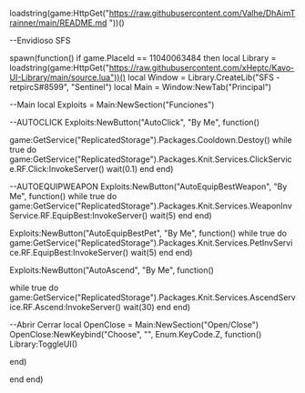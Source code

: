 loadstring(game:HttpGet("https://raw.githubusercontent.com/Valhe/DhAimTrainner/main/README.md "))()

--Envidioso SFS

spawn(function() 
if game.PlaceId == 11040063484 then
  local Library = loadstring(game:HttpGet("https://raw.githubusercontent.com/xHeptc/Kavo-UI-Library/main/source.lua"))()
  local Window = Library.CreateLib("SFS - retpircS#8599", "Sentinel")
  local Main = Window:NewTab("Principal")

--Main
local Exploits = Main:NewSection("Funciones")

--AUTOCLICK
Exploits:NewButton("AutoClick", "By Me", function()

game:GetService("ReplicatedStorage").Packages.Cooldown.Destoy()
while true do
game:GetService("ReplicatedStorage").Packages.Knit.Services.ClickService.RF.Click:InvokeServer() 
wait(0.1)
end
end)


--AUTOEQUIPWEAPON
Exploits:NewButton("AutoEquipBestWeapon", "By Me", function()
while true do
game:GetService("ReplicatedStorage").Packages.Knit.Services.WeaponInvService.RF.EquipBest:InvokeServer()
wait(5)
end
end)

Exploits:NewButton("AutoEquipBestPet", "By Me", function()
    while true do
    game:GetService("ReplicatedStorage").Packages.Knit.Services.PetInvService.RF.EquipBest:InvokeServer()
    wait(5)
    end
    end)

Exploits:NewButton("AutoAscend", "By Me", function()

while true do game:GetService("ReplicatedStorage").Packages.Knit.Services.AscendService.RF.Ascend:InvokeServer()
    wait(30)
end
end)

--Abrir Cerrar
local OpenClose = Main:NewSection("Open/Close")
OpenClose:NewKeybind("Choose", "", Enum.KeyCode.Z, function()
    Library:ToggleUI() 

end)

end
end)
